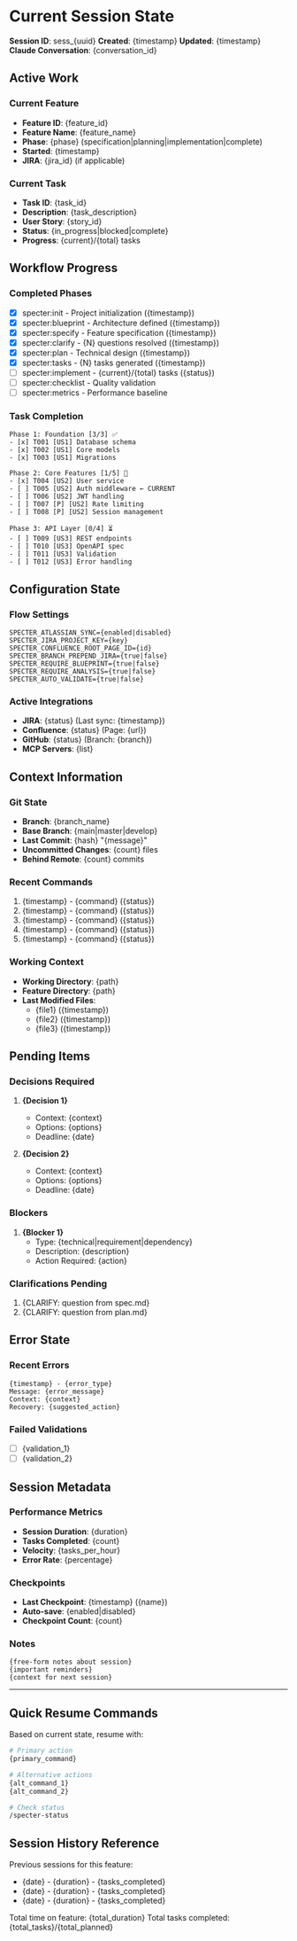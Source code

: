 # Current Session State

**Session ID**: sess_{uuid}
**Created**: {timestamp}
**Updated**: {timestamp}
**Claude Conversation**: {conversation_id}

## Active Work

### Current Feature
- **Feature ID**: {feature_id}
- **Feature Name**: {feature_name}
- **Phase**: {phase} (specification|planning|implementation|complete)
- **Started**: {timestamp}
- **JIRA**: {jira_id} (if applicable)

### Current Task
- **Task ID**: {task_id}
- **Description**: {task_description}
- **User Story**: {story_id}
- **Status**: {in_progress|blocked|complete}
- **Progress**: {current}/{total} tasks

## Workflow Progress

### Completed Phases
- [x] specter:init - Project initialization ({timestamp})
- [x] specter:blueprint - Architecture defined ({timestamp})
- [x] specter:specify - Feature specification ({timestamp})
- [x] specter:clarify - {N} questions resolved ({timestamp})
- [x] specter:plan - Technical design ({timestamp})
- [x] specter:tasks - {N} tasks generated ({timestamp})
- [ ] specter:implement - {current}/{total} tasks ({status})
- [ ] specter:checklist - Quality validation
- [ ] specter:metrics - Performance baseline

### Task Completion
```
Phase 1: Foundation [3/3] ✅
- [x] T001 [US1] Database schema
- [x] T002 [US1] Core models
- [x] T003 [US1] Migrations

Phase 2: Core Features [1/5] 🔄
- [x] T004 [US2] User service
- [ ] T005 [US2] Auth middleware ← CURRENT
- [ ] T006 [US2] JWT handling
- [ ] T007 [P] [US2] Rate limiting
- [ ] T008 [P] [US2] Session management

Phase 3: API Layer [0/4] ⏳
- [ ] T009 [US3] REST endpoints
- [ ] T010 [US3] OpenAPI spec
- [ ] T011 [US3] Validation
- [ ] T012 [US3] Error handling
```

## Configuration State

### Flow Settings
```
SPECTER_ATLASSIAN_SYNC={enabled|disabled}
SPECTER_JIRA_PROJECT_KEY={key}
SPECTER_CONFLUENCE_ROOT_PAGE_ID={id}
SPECTER_BRANCH_PREPEND_JIRA={true|false}
SPECTER_REQUIRE_BLUEPRINT={true|false}
SPECTER_REQUIRE_ANALYSIS={true|false}
SPECTER_AUTO_VALIDATE={true|false}
```

### Active Integrations
- **JIRA**: {status} (Last sync: {timestamp})
- **Confluence**: {status} (Page: {url})
- **GitHub**: {status} (Branch: {branch})
- **MCP Servers**: {list}

## Context Information

### Git State
- **Branch**: {branch_name}
- **Base Branch**: {main|master|develop}
- **Last Commit**: {hash} "{message}"
- **Uncommitted Changes**: {count} files
- **Behind Remote**: {count} commits

### Recent Commands
1. {timestamp} - {command} ({status})
2. {timestamp} - {command} ({status})
3. {timestamp} - {command} ({status})
4. {timestamp} - {command} ({status})
5. {timestamp} - {command} ({status})

### Working Context
- **Working Directory**: {path}
- **Feature Directory**: {path}
- **Last Modified Files**:
  - {file1} ({timestamp})
  - {file2} ({timestamp})
  - {file3} ({timestamp})

## Pending Items

### Decisions Required
1. **{Decision 1}**
   - Context: {context}
   - Options: {options}
   - Deadline: {date}

2. **{Decision 2}**
   - Context: {context}
   - Options: {options}
   - Deadline: {date}

### Blockers
1. **{Blocker 1}**
   - Type: {technical|requirement|dependency}
   - Description: {description}
   - Action Required: {action}

### Clarifications Pending
1. {CLARIFY: question from spec.md}
2. {CLARIFY: question from plan.md}

## Error State

### Recent Errors
```
{timestamp} - {error_type}
Message: {error_message}
Context: {context}
Recovery: {suggested_action}
```

### Failed Validations
- [ ] {validation_1}
- [ ] {validation_2}

## Session Metadata

### Performance Metrics
- **Session Duration**: {duration}
- **Tasks Completed**: {count}
- **Velocity**: {tasks_per_hour}
- **Error Rate**: {percentage}

### Checkpoints
- **Last Checkpoint**: {timestamp} ({name})
- **Auto-save**: {enabled|disabled}
- **Checkpoint Count**: {count}

### Notes
```
{free-form notes about session}
{important reminders}
{context for next session}
```

---

## Quick Resume Commands

Based on current state, resume with:
```bash
# Primary action
{primary_command}

# Alternative actions
{alt_command_1}
{alt_command_2}

# Check status
/specter-status
```

## Session History Reference

Previous sessions for this feature:
- {date} - {duration} - {tasks_completed}
- {date} - {duration} - {tasks_completed}
- {date} - {duration} - {tasks_completed}

Total time on feature: {total_duration}
Total tasks completed: {total_tasks}/{total_planned}